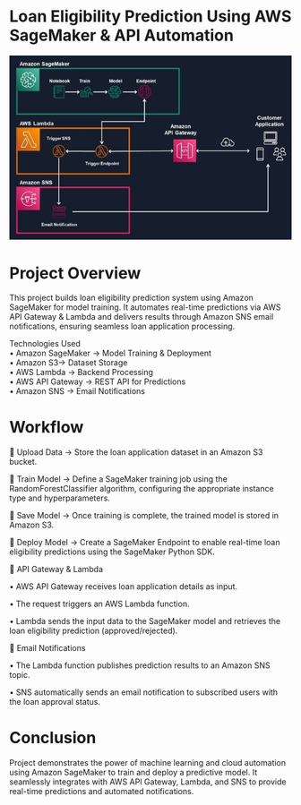 # Loan Eligibility Prediction Using AWS SageMaker & API Automation
![Architecture](project_architecture.jpg)

 # Project Overview  
This project builds loan eligibility prediction system using Amazon SageMaker for model training. It automates real-time predictions via AWS API Gateway & Lambda and delivers results through Amazon SNS email notifications, ensuring seamless loan application processing.

 Technologies Used  
•	Amazon SageMaker → Model Training & Deployment  
•	Amazon S3→ Dataset Storage  
•	AWS Lambda → Backend Processing  
•	AWS API Gateway → REST API for Predictions  
•	Amazon SNS → Email Notifications  

 # Workflow 
 
	Upload Data → Store the loan application dataset in an Amazon S3 bucket.

	Train Model → Define a SageMaker training job using the RandomForestClassifier algorithm, configuring the appropriate instance type and hyperparameters.

	Save Model → Once training is complete, the trained model is stored in Amazon S3.

	Deploy Model → Create a SageMaker Endpoint to enable real-time loan eligibility predictions using the SageMaker Python SDK.

	API Gateway & Lambda

•	AWS API Gateway receives loan application details as input.

•	The request triggers an AWS Lambda function.

•	Lambda sends the input data to the SageMaker model and retrieves the loan eligibility prediction (approved/rejected).

	Email Notifications

•	The Lambda function publishes prediction results to an Amazon SNS topic.

•	SNS automatically sends an email notification to subscribed users with the loan approval status.

# Conclusion

Project demonstrates the power of machine learning and cloud automation using Amazon SageMaker to train and deploy a predictive model. It seamlessly integrates with AWS API Gateway, Lambda, and SNS to provide real-time predictions and automated notifications.
